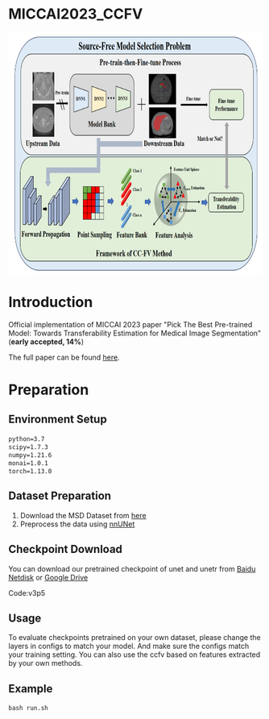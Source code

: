 # MICCAI2023_CCFV

<img src="Figs/framework.png" width = "980" height = "480" alt="" align=center />

# Introduction

Official implementation of MICCAI 2023 paper "Pick The Best Pre-trained Model: Towards Transferability Estimation for Medical Image Segmentation"(**early accepted, 14%**)

The full paper can be found [here](paper.pdf). 

# Preparation
## Environment Setup
    python=3.7
    scipy=1.7.3
    numpy=1.21.6
    monai=1.0.1
    torch=1.13.0

## Dataset Preparation
1. Download the MSD Dataset from [here](http://medicaldecathlon.com/)
2. Preprocess the data using [nnUNet](https://github.com/MIC-DKFZ/nnUNet)

## Checkpoint Download
You can download our pretrained checkpoint of unet
and unetr from [Baidu Netdisk](https://pan.baidu.com/s/1EU0CzI2XnvsfHj84Q7gzTw) or [Google Drive](https://drive.google.com/file/d/1TFQla-ByBt3JpbiVQgcMwXqTGQJ05r2H/view?usp=drive_link)

Code:v3p5

## Usage


To evaluate checkpoints pretrained on your own dataset, please change the layers in configs to match your model. And make sure the configs match your training setting. You can also use the ccfv based on features extracted by your own methods.

## Example
    bash run.sh

